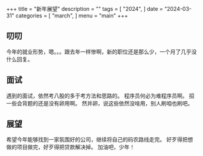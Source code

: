 +++
title = "新年展望"
description = ""
tags = [
    "2024",
]
date = "2024-03-31"
categories = [
    "march",
]
menu = "main"
+++

## 叨叨
今年的就业形势，嗯。。。跟去年一样惨啊，新的职位还是那么少，一个月了几乎没什么回复。

## 面试
遇到的面试，依然考八股的多于考方法和思路的。
程序员何必为难程序员啊。
招一些会背题的还是没有卵用啊。
然并卵，说这些依然没啥用，别人刷咱也刷吧。

## 展望
希望今年能够找到一家氛围好的公司，继续将自己的码农路线走完。
好歹得把想做的项目做完，好歹得把贷款解决掉。
加油吧，少年！